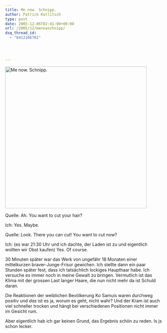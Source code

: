```yaml
---
title: Me now. Schnipp.
author: Patrick Kollitsch
type: post
date: 2005-12-06T02:41:00+00:00
url: /2005/12/menowschnipp/
dsq_thread_id:
  - "6412166782"




---
```

[<img width="455" src="//static.flickr.com/18/70791144_617df2e83a.jpg" alt="Me now. Schnipp." />][1]

Quelle: Ah. You want to cut your hair?
  
Ich: Yes. Maybe.
  
Quelle: Look. There you can cut! You want to cut now?
  
Ich: (es war 21:30 Uhr und ich dachte, der Laden ist zu und eigentlich wollten wir Obst kaufen) Yes. Of course.

30 Minuten sp&auml;ter war das Werk von ungef&auml;hr 18 Monaten einer mittelkurzen braver-Junge-Frisur gewichen. Ich stellte dann ein paar Stunden sp&auml;ter fest, dass ich tats&auml;chlich lockiges Haupthaar habe. Ich versuche es immer noch in meine Gewalt zu bringen. Vermutlich ist das Klima mit der grossen Last langer Haare, die nun nicht mehr da ist Schuld daran. 

Die Reaktionen der weiblichen Bev&ouml;lkerung Ko Samuis waren durchweg positiv und _das_ ist es ja, worum es geht, nicht wahr? Und der Kram ist auch viel schneller trocken und h&auml;ngt bei verschiedenen Positionen nicht immer im Gesicht rum.

Aber eigentlich hab ich gar keinen Grund, das Ergebnis sch&ouml;n zu reden. Is js schon lecker.

 [1]: http://www.flickr.com/photos/schreibblogade/70791144/ "Me now. Schnipp."